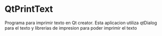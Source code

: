 # QtPrintText
Programa para imprimir texto en Qt creator.
Esta aplicacion utiliza qtDialog para el texto y librerias de impresion para poder imprimir el texto
